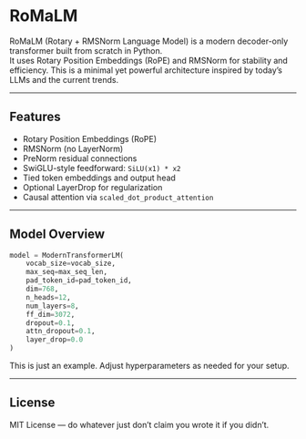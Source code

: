 # RoMaLM

RoMaLM (Rotary + RMSNorm Language Model) is a modern decoder-only transformer built from scratch in Python.  
It uses Rotary Position Embeddings (RoPE) and RMSNorm for stability and efficiency. 
This is a minimal yet powerful architecture inspired by today’s LLMs and the current trends.

---

## Features

- Rotary Position Embeddings (RoPE)
- RMSNorm (no LayerNorm)
- PreNorm residual connections
- SwiGLU-style feedforward: `SiLU(x1) * x2`
- Tied token embeddings and output head
- Optional LayerDrop for regularization
- Causal attention via `scaled_dot_product_attention`

---

## Model Overview

```python
model = ModernTransformerLM(
    vocab_size=vocab_size,
    max_seq=max_seq_len,
    pad_token_id=pad_token_id,
    dim=768,
    n_heads=12,
    num_layers=8,
    ff_dim=3072,
    dropout=0.1,
    attn_dropout=0.1,
    layer_drop=0.0
)
```
This is just an example. Adjust hyperparameters as needed for your setup.

---

## License

MIT License — do whatever just don’t claim you wrote it if you didn’t.
